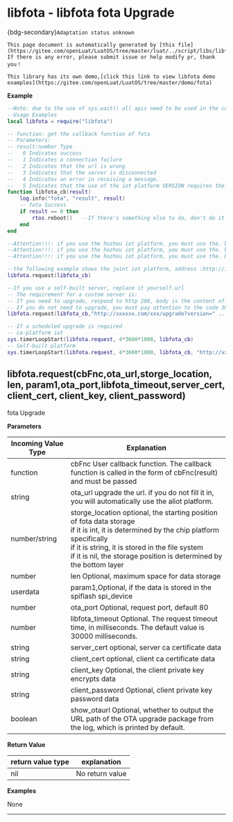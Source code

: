 # libfota - libfota fota Upgrade

{bdg-secondary}`Adaptation status unknown`

```{note}
This page document is automatically generated by [this file](https://gitee.com/openLuat/LuatOS/tree/master/luat/../script/libs/libfota.lua). If there is any error, please submit issue or help modify pr, thank you！
```

```{tip}
This library has its own demo,[click this link to view libfota demo examples](https://gitee.com/openLuat/LuatOS/tree/master/demo/fota)
```

**Example**

```lua
--Note: due to the use of sys.wait() all apis need to be used in the coroutine
--Usage Examples
local libfota = require("libfota")

-- function: get the callback function of fota
-- Parameters:
-- result:number Type
--   0 Indicates success
--   1 Indicates a connection failure
--   2 Indicates that the url is wrong
--   3 Indicates that the server is disconnected
--   4 Indicates an error in receiving a message.
--   5 Indicates that the use of the iot platform VERSION requires the use of the form xxx.yyy.zzz
function libfota_cb(result)
    log.info("fota", "result", result)
    -- fota Success
    if result == 0 then
        rtos.reboot()   --If there's something else to do, don't do it right away.reboot
    end
end

--Attention!!!: if you use the hozhou iot platform, you must use the. binfile generated by luatools mass production!!! Self-built servers can use. ota files!!!
--Attention!!!: if you use the hozhou iot platform, you must use the. binfile generated by luatools mass production!!! Self-built servers can use. ota files!!!
--Attention!!!: if you use the hozhou iot platform, you must use the. binfile generated by luatools mass production!!! Self-built servers can use. ota files!!!

--the following example shows the joint iot platform, address :http://iot.openluat.com
libfota.request(libfota_cb)

--If you use a self-built server, replace it yourself.url
-- The requirement for a custom server is:
-- If you need to upgrade, respond to http 200, body is the content of the upgrade file.
-- If you do not need to upgrade, you must pay attention to the code 300 or above.
libfota.request(libfota_cb,"http://xxxxxx.com/xxx/upgrade?version=" .. _G.VERSION)

-- If a scheduled upgrade is required
-- co-platform iot
sys.timerLoopStart(libfota.request, 4*3600*1000, libfota_cb)
-- Self-built platform
sys.timerLoopStart(libfota.request, 4*3600*1000, libfota_cb, "http://xxxxxx.com/xxx/upgrade?version=" .. _G.VERSION)

```

## libfota.request(cbFnc,ota_url,storge_location, len, param1,ota_port,libfota_timeout,server_cert, client_cert, client_key, client_password)



fota Upgrade

**Parameters**

|Incoming Value Type | Explanation|
|-|-|
|function|cbFnc User callback function. The callback function is called in the form of cbFnc(result) and must be passed|
|string|ota_url upgrade the url. if you do not fill it in, you will automatically use the aliot platform.|
|number/string|storge_location optional, the starting position of fota data storage <br> if it is int, it is determined by the chip platform specifically <br> if it is string, it is stored in the file system <br> if it is nil, the storage position is determined by the bottom layer|
|number|len Optional, maximum space for data storage|
|userdata|param1,Optional, if the data is stored in the spiflash spi_device|
|number|ota_port Optional, request port, default 80|
|number|libfota_timeout Optional. The request timeout time, in milliseconds. The default value is 30000 milliseconds.|
|string|server_cert optional, server ca certificate data|
|string|client_cert optional, client ca certificate data|
|string|client_key Optional, the client private key encrypts data|
|string|client_password Optional, client private key password data|
|boolean|show_otaurl Optional, whether to output the URL path of the OTA upgrade package from the log, which is printed by default.|

**Return Value**

|return value type | explanation|
|-|-|
|nil|No return value|

**Examples**

None

---


